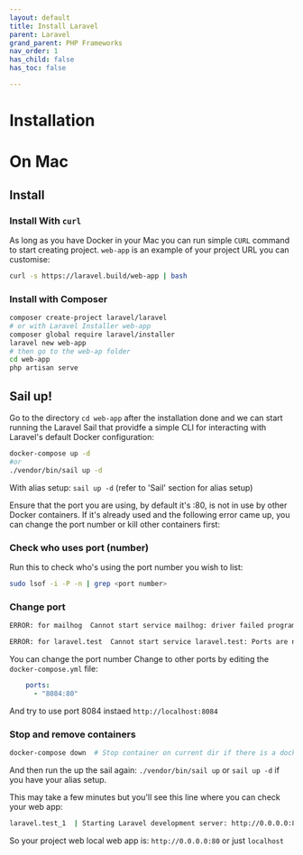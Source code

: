 ```yaml
---
layout: default
title: Install Laravel
parent: Laravel
grand_parent: PHP Frameworks
nav_order: 1
has_child: false
has_toc: false

---
```

# Installation

# On Mac

## Install

### Install With `curl`
As long as you have Docker in your Mac you can run simple `CURL` command to start creating project. `web-app` is an example of your project URL you can customise:
```bash
curl -s https://laravel.build/web-app | bash
```
### Install with Composer

```bash
composer create-project laravel/laravel 
# or with Laravel Installer web-app
composer global require laravel/installer
laravel new web-app
# then go to the web-ap folder
cd web-app
php artisan serve
```

## Sail up!
Go to the directory `cd web-app` after the installation done and we can start running the Laravel Sail that providfe a simple CLI for interacting with Laravel's default Docker configuration:

```bash
docker-compose up -d
#or
./vendor/bin/sail up -d
```

With alias setup: `sail up -d` (refer to 'Sail' section for alias setup)


Ensure that the port you are using, by default it's :80, is not in use by other Docker containers. If it's already used and the following error came up, you can change the port number or kill other containers first:

### Check who uses port (number)
Run this to check who's using the port number you wish to list:

```bash
sudo lsof -i -P -n | grep <port number> 
```

### Change port
```bash
ERROR: for mailhog  Cannot start service mailhog: driver failed programming external connectivity on endpoint web-app_mailhog_1 (ae8085daf269cf4a0f7eae07927d10a0975d5ae3a082659314663956afce36c1): Error starting userland proxy: listen tcp4 0.0.0.0:8025: bind: address already in use

ERROR: for laravel.test  Cannot start service laravel.test: Ports are not available: listen tcp 0.0.0.0:80: bind: address already in use
```
You can change the port number
Change to other ports by editing the `docker-compose.yml` file:
```yml
    ports:
      - "8084:80"
```
And try to use port 8084 instaed `http://localhost:8084`

### Stop and remove containers

```bash
docker-compose down  # Stop container on current dir if there is a docker-compose.yml
```

And then run the up the sail again: `./vendor/bin/sail up` or `sail up -d` if you have your alias setup. 

This may take a few minutes but you'll see this line where you can check your web app:
```bash
laravel.test_1  | Starting Laravel development server: http://0.0.0.0:80
```

So your project web local web app is: `http://0.0.0.0:80` or just `localhost`
